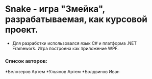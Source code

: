 # Snake - игра "Змейка", разрабатываемая, как курсовой проект.
* Для разработки использовался язык C# и платформа .NET Framework. Игра построена как приложение WPF.
### Список авторов: 
*Белозеров Артем
*Ульянов Артем
*Болдвинов Иван

